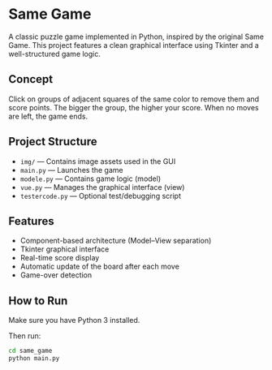 # Same Game

A classic puzzle game implemented in Python, inspired by the original Same Game. This project features a clean graphical interface using Tkinter and a well-structured game logic.

## Concept

Click on groups of adjacent squares of the same color to remove them and score points. The bigger the group, the higher your score. When no moves are left, the game ends.


## Project Structure

- `img/` — Contains image assets used in the GUI  
- `main.py` — Launches the game  
- `modele.py` — Contains game logic (model)  
- `vue.py` — Manages the graphical interface (view)  
- `testercode.py` — Optional test/debugging script  



## Features

- Component-based architecture (Model–View separation)
- Tkinter graphical interface
- Real-time score display
- Automatic update of the board after each move
- Game-over detection

## How to Run

Make sure you have Python 3 installed.

Then run:

```bash
cd same_game
python main.py

